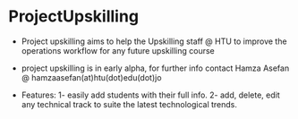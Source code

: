 # ProjectUpskilling

* Project upskilling aims to help the Upskilling staff @ HTU to improve the operations workflow for any future upskilling course 

* project upskilling is in early alpha, for further info contact Hamza Asefan @ hamzaasefan(at)htu(dot)edu(dot)jo

* Features:
	1- easily add students with their full info.
	2- add, delete, edit any technical track to suite the latest technological trends.
